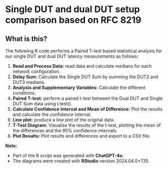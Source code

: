 # Single DUT and dual DUT setup comparison based on RFC 8219
## What is this?

The following R code performs a Paired T-test based statistical analysis for our single DUT and dual DUT latency measurements as follows:

1. **Read and Process Data:** read data and calculate medians for each network configuration.
2. **Delay Sum:** Calculate the Single DUT Sum by summing the DUT2 and DUT3 medians.
3. **Analysis and Supplementary Variables:** Calculate the different conditions.
4. **Paired T-test:** perform a paired t-test between the Dual DUT and Single DUT Sum data using t.test().
5. **Calculate Confidence Interval and Mean of Difference:** Plot the results and calculate the confidence interval.
6. **Line plot:** produce a line plot of the original data.
7. **T-Test Diagram:** Visualize the results of the t-test, plotting the mean of the differences and the 95% confidence intervals.
8. **Plot Results:** Plot results and differences and export to a CSV file.

**Note:** 
- Part of the R script was generated with **ChatGPT-4o**.
- The diagrams were created with **RStudio** version 2024.04.0+735.
